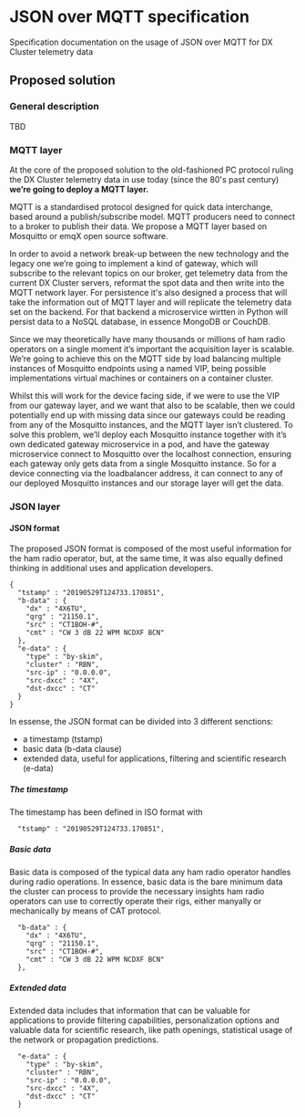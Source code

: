# JSON over MQTT specification
Specification documentation on the usage of JSON over MQTT for DX Cluster telemetry data

## Proposed solution

### General description
TBD

### MQTT layer
At the core of the proposed solution to the old-fashioned PC protocol ruling the DX Cluster telemetry data in use today (since the 80's past century) **we’re going to deploy a MQTT layer.** 

MQTT is a standardised protocol designed for quick data interchange, based around a publish/subscribe model. MQTT producers need to connect to a broker to publish their data. We propose a MQTT layer based on Mosquitto or emqX open source software. 

In order to avoid a network break-up between the new technology and the legacy one we’re going to implement a kind of gateway, which will subscribe to the relevant topics on our broker, get telemetry data from the current DX Cluster servers, reformat the spot data and then write into the MQTT network layer. For persistence it's also designed a process that will take the information out of MQTT layer and will replicate the telemetry data set on the backend. For that backend a microservice wirtten in Python will persist data to a NoSQL database, in essence MongoDB or CouchDB. 

Since we may theoretically have many thousands or millions of ham radio operators on a single moment it’s important the acquisition layer is scalable. We’re going to achieve this on the MQTT side by load balancing multiple instances of Mosquitto endpoints using a named VIP, being possible implementations virtual machines or containers on a container cluster. 

Whilst this will work for the device facing side, if we were to use the VIP from our gateway layer, and we want that also to be scalable, then we could potentially end up with missing data since our gateways could be reading from any of the Mosquitto instances, and the MQTT layer isn’t clustered. To solve this problem, we’ll deploy each Mosquitto instance together with it’s own dedicated gateway microservice in a pod, and have the gateway microservice connect to Mosquitto over the localhost connection, ensuring each gateway only gets data from a single Mosquitto instance. So for a device connecting via the loadbalancer address, it can connect to any of our deployed Mosquitto instances and our storage layer will get the data.


### JSON layer
#### JSON format
The proposed JSON format is composed of the most useful information for the ham radio operator, but, at the same time, it was also equally defined thinking in additional uses and application developers. 

```
{
  "tstamp" : "20190529T124733.170851",
  "b-data" : {
    "dx" : "4X6TU",
    "qrg" : "21150.1",
    "src" : "CT1BOH-#",
    "cmt" : "CW 3 dB 22 WPM NCDXF BCN"
  },
  "e-data" : {
    "type" : "by-skim",
    "cluster" : "RBN",
    "src-ip" : "0.0.0.0",
    "src-dxcc" : "4X",
    "dst-dxcc" : "CT"
  }
}
```

In essense, the JSON format can be divided into 3 different senctions:
* a timestamp (tstamp)
* basic data (b-data clause)
* extended data, useful for applications, filtering and scientific research (e-data)


##### The timestamp
The timestamp has been defined in ISO format with 

```
  "tstamp" : "20190529T124733.170851",
``` 


##### Basic data
Basic data is composed of the typical data any ham radio operator handles during radio operations. In essence, basic data is the bare minimum data the cluster can process to provide the necessary insights ham radio operators can use to correctly operate their rigs, either manyally or mechanically by means of CAT protocol. 

```
  "b-data" : {
    "dx" : "4X6TU",
    "qrg" : "21150.1",
    "src" : "CT1BOH-#",
    "cmt" : "CW 3 dB 22 WPM NCDXF BCN"
  },
``` 


##### Extended data
Extended data includes that information that can be valuable for applications to provide filtering capabilities, personalization options and valuable data for scientific research, like path openings, statistical usage of the network or propagation predictions. 

```
  "e-data" : {
    "type" : "by-skim",
    "cluster" : "RBN",
    "src-ip" : "0.0.0.0",
    "src-dxcc" : "4X",
    "dst-dxcc" : "CT"
  }
``` 

